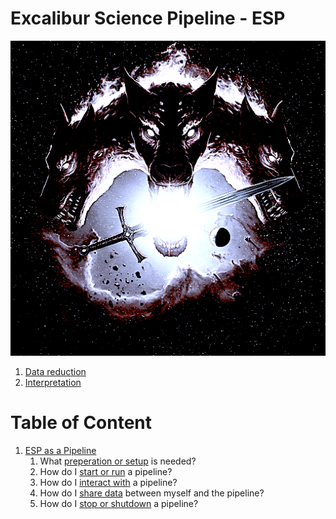 # Excalibur Science Pipeline - ESP
![ESP](img/logo.png)
1. [Data reduction](espdoc/reduction)
1. [Interpretation](espdoc/interpretation)

# Table of Content

1. [ESP as a Pipeline](pipeline)
    1. What [preperation or setup](pipeline/preparation) is needed?
    1. How do I [start or run](pipeline/start) a pipeline?
    1. How do I [interact with](pipeline/interact) a pipeline?
    1. How do I [share data](pipeline/sharing) between myself and the pipeline?
    1. How do I [stop or shutdown](pipeline/stop) a pipeline?

